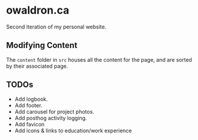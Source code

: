 # owaldron.ca

Second iteration of my personal website.

## Modifying Content

The `content` folder in `src` houses all the content for the page, and are sorted by their associated page.

## TODOs

- Add logbook.
- Add footer.
- Add carousel for project photos.
- Add posthog activity logging.
- Add favicon
- Add icons & links to education/work experience

